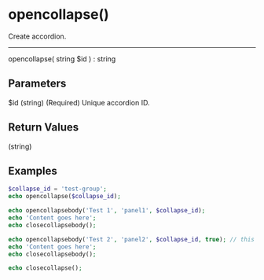 # opencollapse()

Create accordion.

---

opencollapse( string $id ) : string

## Parameters

$id (string) (Required) Unique accordion ID.

## Return Values

(string)

## Examples

```php
$collapse_id = 'test-group';
echo opencollapse($collapse_id);

echo opencollapsebody('Test 1', 'panel1', $collapse_id);
echo 'Content goes here';
echo closecollapsebody();

echo opencollapsebody('Test 2', 'panel2', $collapse_id, true); // this panel will be open
echo 'Content goes here';
echo closecollapsebody();

echo closecollapse();
```
